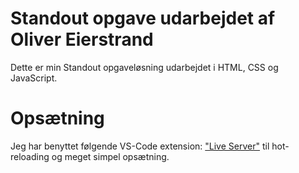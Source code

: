 # Standout opgave udarbejdet af Oliver Eierstrand

Dette er min Standout opgaveløsning udarbejdet i HTML, CSS og JavaScript.

# Opsætning
Jeg har benyttet følgende VS-Code extension: ["Live Server"](https://marketplace.visualstudio.com/items?itemName=ritwickdey.LiveServer) til hot-reloading og meget simpel opsætning.
